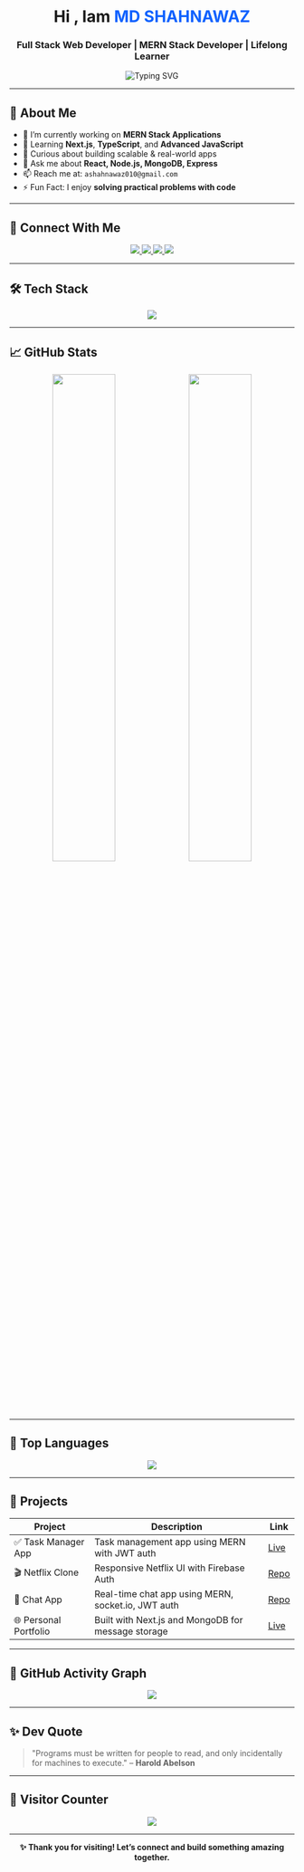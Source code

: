 <!-- GitHub Profile README for MD SHAHNAWAZ -->

<h1 align="center">Hi , Iam <span style="color:#0f62fe;">MD SHAHNAWAZ</span></h1>
<h3 align="center">Full Stack Web Developer | MERN Stack Developer | Lifelong Learner</h3>

<p align="center">
  <img src="https://readme-typing-svg.demolab.com?font=Fira+Code&size=22&pause=1000&center=true&vCenter=true&width=500&lines=Welcome+to+my+GitHub!;Full+Stack+Developer;Leetcode+Solver;Let's+Build+Awesome+Projects+Together!" alt="Typing SVG" />
</p>

---

## 🌟 About Me

- 🔭 I’m currently working on **MERN Stack Applications**
- 🌱 Learning **Next.js**, **TypeScript**, and **Advanced JavaScript**
- 🧠 Curious about building scalable & real-world apps
- 💬 Ask me about **React, Node.js, MongoDB, Express**
- 📫 Reach me at: `ashahnawaz010@gmail.com`
- ⚡ Fun Fact: I enjoy **solving practical problems with code**

---

## 🔗 Connect With Me

<p align="center">
  <a href="https://www.linkedin.com/in/mdsahnawaz24/" target="_blank">
    <img src="https://img.shields.io/badge/LinkedIn-blue?style=for-the-badge&logo=linkedin&logoColor=white" />
  </a>
  <a href="mailto:ashahnawaz010@gmail.com">
    <img src="https://img.shields.io/badge/Gmail-D14836?style=for-the-badge&logo=gmail&logoColor=white" />
  </a>
  <a href="https://www.shahnawaz.tech/" target="_blank">
    <img src="https://img.shields.io/badge/Portfolio-000000?style=for-the-badge&logo=firefox&logoColor=white" />
  </a>
  <a href="https://github.com/Shahnawaz1967">
    <img src="https://img.shields.io/badge/GitHub-100000?style=for-the-badge&logo=github&logoColor=white" />
  </a>
</p>

---

## 🛠️ Tech Stack

<p align="center">
  <img src="https://skillicons.dev/icons?i=html,css,javascript,typescript,react,next,nodejs,express,mongodb,mysql,tailwind,bootstrap,redux,git,github,aws,vscode,vercel,postman,figma,cplusplus" />
</p>

---

## 📈 GitHub Stats

<p align="center">
  <img width="47%" src="https://github-readme-stats.vercel.app/api?username=Shahnawaz1967&show_icons=true&theme=radical" />
  <img width="47%" src="https://github-readme-streak-stats.herokuapp.com/?user=Shahnawaz1967&theme=radical" />
</p>

---

## 🧠 Top Languages

<p align="center">
  <img src="https://github-readme-stats.vercel.app/api/top-langs/?username=Shahnawaz1967&layout=compact&theme=radical&langs_count=10" />
</p>

---

## 🚀 Projects

| Project             | Description                                                                 | Link                                                                |
|---------------------|-----------------------------------------------------------------------------|---------------------------------------------------------------------|
| ✅ Task Manager App  | Task management app using MERN with JWT auth                                | [Live](https://task-managementmern.netlify.app)                     |
| 🎬 Netflix Clone     | Responsive Netflix UI with Firebase Auth                                    | [Repo](https://github.com/Shahnawaz1967/netflix-clone)             |
| 💬 Chat App          | Real-time chat app using MERN, socket.io, JWT auth                          | [Repo](https://github.com/Shahnawaz1967/chat-app)                  |
| 🌐 Personal Portfolio| Built with Next.js and MongoDB for message storage                          | [Live](https://www.shahnawaz.tech)                                  |

---

## 📅 GitHub Activity Graph

<p align="center">
  <img src="https://github-readme-activity-graph.vercel.app/graph?username=Shahnawaz1967&theme=github-compact" />
</p>

---

## ✨ Dev Quote

> "Programs must be written for people to read, and only incidentally for machines to execute." – **Harold Abelson**

---

## 📍 Visitor Counter

<p align="center">
  <img src="https://komarev.com/ghpvc/?username=Shahnawaz1967&style=flat-square&color=blue" />
</p>

---

<p align="center">
  <b>✨ Thank you for visiting! Let’s connect and build something amazing together.</b>
</p>
